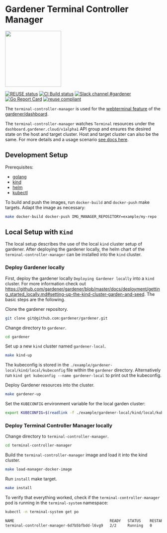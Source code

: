 # Gardener Terminal Controller Manager
<img src="https://user-images.githubusercontent.com/5526658/65958014-a64a9b00-e44e-11e9-9b0a-166247582b05.png" width="180"/>

[![REUSE status](https://api.reuse.software/badge/github.com/gardener/terminal-controller-manager)](https://api.reuse.software/info/github.com/gardener/terminal-controller-manager)
[![CI Build status](https://concourse.ci.gardener.cloud/api/v1/teams/gardener/pipelines/terminal-controller-manager-master/jobs/master-head-update-job/badge)](https://concourse.ci.gardener.cloud/teams/gardener/pipelines/terminal-controller-manager-master/jobs/master-head-update-job)
[![Slack channel #gardener](https://img.shields.io/badge/slack-gardener-brightgreen.svg?logo=slack)](https://kubernetes.slack.com/messages/gardener)
[![Go Report Card](https://goreportcard.com/badge/github.com/gardener/terminal-controller-manager)](https://goreportcard.com/report/github.com/gardener/terminal-controller-manager)
[![reuse compliant](https://reuse.software/badge/reuse-compliant.svg)](https://reuse.software/)

The `terminal-controller-manager` is used for the [webterminal feature](https://github.com/gardener/dashboard/blob/master/docs/Webterminals.md) of the [gardener/dashboard](https://github.com/gardener/dashboard).

The `terminal-controller-manager` watches `Terminal` resources under the `dashboard.gardener.cloud/v1alpha1` API group and ensures the desired state on the host and target cluster.
Host and target cluster can also be the same. For more details and a usage scenario [see docs here](https://github.com/gardener/dashboard/blob/master/docs/Webterminals.md).

## Development Setup

Prerequisites:
- [golang](https://golang.org/dl/)
- [kind](https://github.com/kubernetes-sigs/kind)
- [helm](https://helm.sh/docs/intro/install/)
- [kubectl](https://kubernetes.io/de/docs/tasks/tools/install-kubectl/)

To build and push the images, run `docker-build` and `docker-push` make targets. Adapt the image as necessary:

```bash
make docker-build docker-push IMG_MANAGER_REPOSITORY=example/my-repo
```

## Local Setup with `Kind`

The local setup describes the use of the local `kind` cluster setup of gardener. After deploying the gardener locally, the helm chart of the `terminal-controller-manager` can be installed into the `kind` cluster.

### Deploy Gardener locally
First, deploy the gardener locally `Deploying Gardener locally` into a `kind` cluster. For more information check out https://github.com/gardener/gardener/blob/master/docs/deployment/getting_started_locally.md#setting-up-the-kind-cluster-garden-and-seed. The basic steps are the following. 

Clone the gardener repository. 

```bash
git clone git@github.com:gardener/gardener.git
```

Change directory to `gardener`.

```bash
cd gardener
```

Set up a new `kind` cluster named `gardener-local`.

```bash
make kind-up
```

The kubeconfig is stored in the `./example/gardener-local/kind/local/kubeconfig` file within the `gardener` directory. Alternatively run `kind get kubeconfig --name gardener-local` to print out the kubeconfig.

Deploy Gardener resources into the cluster.

```bash
make gardener-up
```

Set the `KUBECONFIG` environment variable for the local garden cluster:

```bash
export KUBECONFIG=$(readlink -f ./example/gardener-local/kind/local/kubeconfig)
```

### Deploy Terminal Controller Manager locally

Change directory to `terminal-controller-manager`.

```bash
cd terminal-controller-manager
```

Build the `terminal-controller-manager` image and load it into the kind cluster.
```bash
make load-manager-docker-image
```

Run `install` make target.

```bash
make install
```

To verify that everything worked, check if the `terminal-controller-manager` pod is running in the `terminal-system` namespace:

```bash
kubectl -n terminal-system get po

NAME                                           READY   STATUS    RESTARTS   AGE
terminal-controller-manager-6d7b5bfbdd-l6vg9   2/2     Running   0          10s
```
